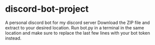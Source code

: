 # discord-bot-project
A personal discord bot for my discord server
Download the ZIP file and extract to your desired location.
Run bot.py in a terminal in the same location and make sure to replace the last few lines with your bot token instead.
